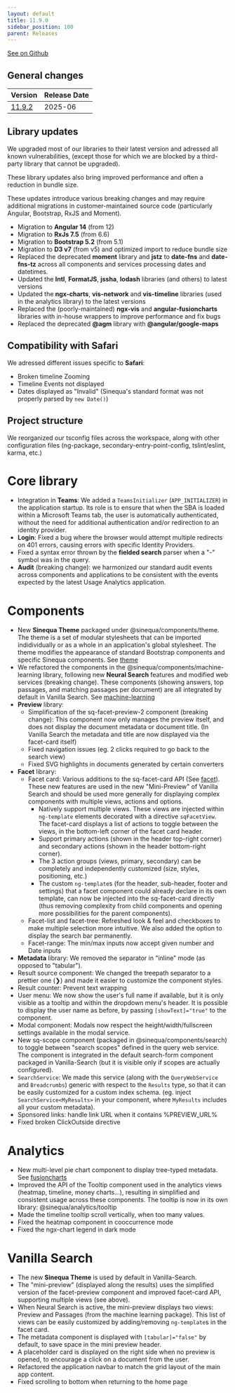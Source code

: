 ```yaml
---
layout: default
title: 11.9.0
sidebar_position: 100
parent: Releases
---
```


[See on Github](https://github.com/sinequa/sba-angular/releases/tag/11.9.0)

## General changes

| Version | Release Date |
|---------|-------------|
| [11.9.2](./release-11-9-2)  | 2025-06      |

## Library updates

We upgraded most of our libraries to their latest version and adressed all known vulnerabilities, (except those for which we are blocked by a third-party library that cannot be upgraded).

These library updates also bring improved performance and often a reduction in bundle size.

These updates introduce various breaking changes and may require additional migrations in customer-maintained source code (particularly Angular, Bootstrap, RxJS and Moment).

- Migration to **Angular 14** (from 12)
- Migration to **RxJs 7.5** (from 6.6)
- Migration to **Bootstrap 5.2** (from 5.1)
- Migration to **D3 v7** (from v5) and optimized import to reduce bundle size
- Replaced the deprecated **moment** library and **jstz** to **date-fns** and **date-fns-tz** across all components and services processing dates and datetimes.
- Updated the **Intl**, **FormatJS**, **jssha**, **lodash** libraries (and others) to latest versions
- Updated the **ngx-charts**, **vis-network** and **vis-timeline** libraries (used in the analytics library) to the latest versions
- Replaced the (poorly-maintained) **ngx-vis** and **angular-fusioncharts** libraries with in-house wrappers to improve performance and fix bugs
- Replaced the deprecated **@agm** library with **@angular/google-maps**

## Compatibility with Safari

We adressed different issues specific to **Safari**:

- Broken timeline Zooming
- Timeline Events not displayed
- Dates displayed as "Invalid" (Sinequa's standard format was not properly parsed by `new Date()`)

## Project structure

We reorganized our tsconfig files across the workspace, along with other configuration files (ng-package, secondary-entry-point-config, tslint/eslint, karma, etc.)

# Core library

- Integration in **Teams**: We added a `TeamsInitializer` (`APP_INITIALIZER`) in the application startup. Its role is to ensure that when the SBA is loaded within a Microsoft Teams tab, the user is automatically authenticated, without the need for additional authentication and/or redirection to an identity provider.
- **Login**: Fixed a bug where the browser would attempt multiple redirects on 401 errors, causing errors with specific Identity Providers.
- Fixed a syntax error thrown by the **fielded search** parser when a "-" symbol was in the query.
- **Audit** (breaking change): we harmonized our standard audit events across components and applications to be consistent with the events expected by the latest Usage Analytics application.

# Components

- New **Sinequa Theme** packaged under @sinequa/components/theme. The theme is a set of modular stylesheets that can be imported indidividually or as a whole in an application's global stylesheet. The theme modifies the appearance of standard Bootstrap components and specific Sinequa components. See [theme](https://sinequa.github.io/sba-angular/modules/components/theme.html)
- We refactored the components in the @sinequa/components/machine-learning library, following new **Neural Search** features and modified web services (breaking change). These components (showing answers, top passages, and matching passages per document) are all integrated by default in Vanilla Search. See [machine-learning](https://sinequa.github.io/sba-angular/modules/components/machine-learning.html)
- **Preview** library:
  - Simplification of the sq-facet-preview-2 component (breaking change): This component now only manages the preview itself, and does not display the document metadata or document title. (In Vanilla Search the metadata and title are now displayed via the facet-card itself)
  - Fixed navigation issues (eg. 2 clicks required to go back to the search view)
  - Fixed SVG highlights in documents generated by certain converters
- **Facet** library:
  - Facet card: Various additions to the sq-facet-card API (See [facet](https://sinequa.github.io/sba-angular/modules/components/facet.html)). These new features are used in the new "Mini-Preview" of Vanilla Search and should be used more generally for displaying complex components with multiple views, actions and options.
    - Natively support multiple views. These views are injected within `ng-template` elements decorated with a directive `sqFacetView`. The facet-card displays a list of actions to toggle between the views, in the bottom-left corner of the facet card header.
    - Support primary actions (shown in the header top-right corner) and secondary actions (shown in the header bottom-right corner).
    - The 3 action groups (views, primary, secondary) can be completely and independently customized (size, styles, positioning, etc.)
    - The custom `ng-template`s (for the header, sub-header, footer and settings) that a facet component could already declare in its own template, can now be injected into the sq-facet-card directly (thus removing complexity from child components and opening more possibilities for the parent components).
  - Facet-list and facet-tree: Refreshed look & feel and checkboxes to make multiple selection more intuitive. We also added the option to display the search bar permanently.
  - Facet-range: The min/max inputs now accept given number and Date inputs
- **Metadata** library: We removed the separator in "inline" mode (as opposed to "tabular").
- Result source component: We changed the treepath separator to a prettier one (❯) and made it easier to customize the component styles.
- Result counter: Prevent text wrapping
- User menu: We now show the user's full name if available, but it is only visible as a tooltip and within the dropdown menu's header. It is possible to display the user name as before, by passing `[showText]="true"` to the component.
- Modal component: Modals now respect the height/width/fullscreen settings available in the modal service.
- New sq-scope component (packaged in @sinequa/components/search) to toggle between "search scopes" defined in the query web service. The component is integrated in the default search-form component packaged in Vanilla-Search (but it is visible only if scopes are actually configured).
- `SearchService`: We made this service (along with the `QueryWebService` and `Breadcrumbs`) generic with respect to the `Results` type, so that it can be easily customized for a custom index schema. (eg. inject `SearchService<MyResults>` in your component, where `MyResults` includes all your custom metadata).
- Sponsored links: handle link URL when it contains %PREVIEW_URL%
- Fixed broken ClickOutside directive

# Analytics

- New multi-level pie chart component to display tree-typed metadata. See [fusioncharts](https://sinequa.github.io/sba-angular/modules/analytics/fusioncharts.html)
- Improved the API of the Tooltip component used in the analytics views (heatmap, timeline, money charts...), resulting in simplified and consistent usage across these components. The tooltip is now in its own library: @sinequa/analytics/tooltip
- Made the timeline tooltip scroll vertically, when too many values.
- Fixed the heatmap component in cooccurrence mode
- Fixed the ngx-chart legend in dark mode

# Vanilla Search

- The new **Sinequa Theme** is used by default in Vanilla-Search.
- The "mini-preview" (displayed along the results) uses the simplified version of the facet-preview component and improved facet-card API, supporting multiple views (see above).
- When Neural Search is active, the mini-preview displays two views: Preview and Passages (from the machine learning package). This list of views can be easily customized by adding/removing `ng-template`s in the facet card.
- The metadata component is displayed with `[tabular]="false"` by default, to save space in the mini preview header.
- A placeholder card is displayed on the right side when no preview is opened, to encourage a click on a document from the user.
- Refactored the application navbar to match the grid layout of the main app content.
- Fixed scrolling to bottom when returning to the home page
